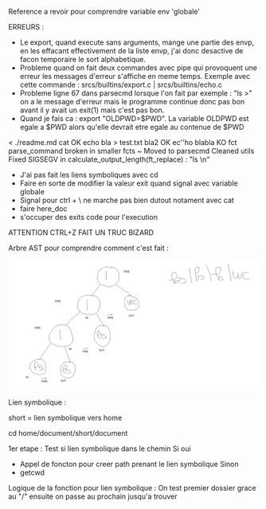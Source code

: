 Reference a revoir pour comprendre variable env 'globale'

ERREURS :

- Le export, quand execute sans arguments, mange une partie des envp, en les effacant effectivement de la liste envp, j'ai donc desactive de facon temporaire le sort alphabetique.
- Probleme quand on fait deux commandes avec pipe qui provoquent une erreur les messages d'erreur s'affiche en meme temps. Exemple avec cette commande : srcs/builtins/export.c | srcs/builtins/echo.c
- Probleme ligne 67 dans parsecmd lorsque l'on fait par exemple : "ls >" on a le message d'erreur mais le programme continue donc pas bon avant il y avait un exit(1) mais c'est pas bon.
- Quand je fais ca : export "OLDPWD=$PWD". La variable OLDPWD est egale a $PWD alors qu'elle devrait etre egale au contenue de $PWD

< ./readme.md cat OK
echo bla > test.txt bla2 OK
ec''ho blabla KO
fct parse_command broken in smaller fcts
~ Moved to parsecmd
Cleaned utils
Fixed SIGSEGV in calculate_output_length(ft_replace) : "ls \n"

- J'ai pas fait les liens symboliques avec cd
- Faire en sorte de modifier la valeur exit quand signal avec variable globale
- Signal pour ctrl + \ ne marche pas bien dutout notament avec cat
- faire here_doc
- s'occuper des exits code pour l'execution

ATTENTION CTRL+Z FAIT UN TRUC BIZARD

Arbre AST pour comprendre comment c'est fait :

![alt text](<Screenshot from 2024-06-19 19-27-15.png>)

Lien symbolique :

short = lien symbolique vers home

cd home/document/short/document

1er etape : Test si lien symbolique dans le chemin
Si oui
- Appel de foncton pour creer path prenant le lien symbolique
Sinon
- getcwd

Logique de la fonction pour lien symbolique :
On test premier dossier grace au "/" ensuite on passe au prochain jusqu'a trouver
